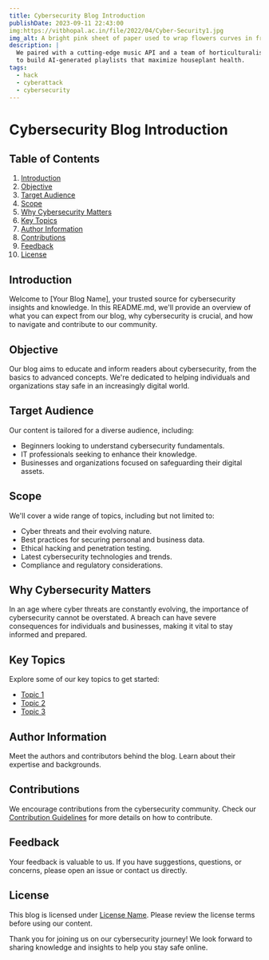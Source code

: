 ```yaml
---
title: Cybersecurity Blog Introduction
publishDate: 2023-09-11 22:43:00
img:https://vitbhopal.ac.in/file/2022/04/Cyber-Security1.jpg
img_alt: A bright pink sheet of paper used to wrap flowers curves in front of rich blue background
description: |
  We paired with a cutting-edge music API and a team of horticulturalists
  to build AI-generated playlists that maximize houseplant health.
tags:
  - hack
  - cyberattack 
  - cybersecurity 
---
```



# Cybersecurity Blog Introduction

## Table of Contents
1. [Introduction](#introduction)
2. [Objective](#objective)
3. [Target Audience](#target-audience)
4. [Scope](#scope)
5. [Why Cybersecurity Matters](#why-cybersecurity-matters)
6. [Key Topics](#key-topics)
7. [Author Information](#author-information)
8. [Contributions](#contributions)
9. [Feedback](#feedback)
10. [License](#license)

## Introduction
Welcome to [Your Blog Name], your trusted source for cybersecurity insights and knowledge. In this README.md, we'll provide an overview of what you can expect from our blog, why cybersecurity is crucial, and how to navigate and contribute to our community.

## Objective
Our blog aims to educate and inform readers about cybersecurity, from the basics to advanced concepts. We're dedicated to helping individuals and organizations stay safe in an increasingly digital world.

## Target Audience
Our content is tailored for a diverse audience, including:
- Beginners looking to understand cybersecurity fundamentals.
- IT professionals seeking to enhance their knowledge.
- Businesses and organizations focused on safeguarding their digital assets.

## Scope
We'll cover a wide range of topics, including but not limited to:
- Cyber threats and their evolving nature.
- Best practices for securing personal and business data.
- Ethical hacking and penetration testing.
- Latest cybersecurity technologies and trends.
- Compliance and regulatory considerations.

## Why Cybersecurity Matters
In an age where cyber threats are constantly evolving, the importance of cybersecurity cannot be overstated. A breach can have severe consequences for individuals and businesses, making it vital to stay informed and prepared.

## Key Topics
Explore some of our key topics to get started:
- [Topic 1](#link-to-topic-1)
- [Topic 2](#link-to-topic-2)
- [Topic 3](#link-to-topic-3)

## Author Information
Meet the authors and contributors behind the blog. Learn about their expertise and backgrounds.

## Contributions
We encourage contributions from the cybersecurity community. Check our [Contribution Guidelines](CONTRIBUTING.md) for more details on how to contribute.

## Feedback
Your feedback is valuable to us. If you have suggestions, questions, or concerns, please open an issue or contact us directly.

## License
This blog is licensed under [License Name](LICENSE). Please review the license terms before using our content.

Thank you for joining us on our cybersecurity journey! We look forward to sharing knowledge and insights to help you stay safe online.